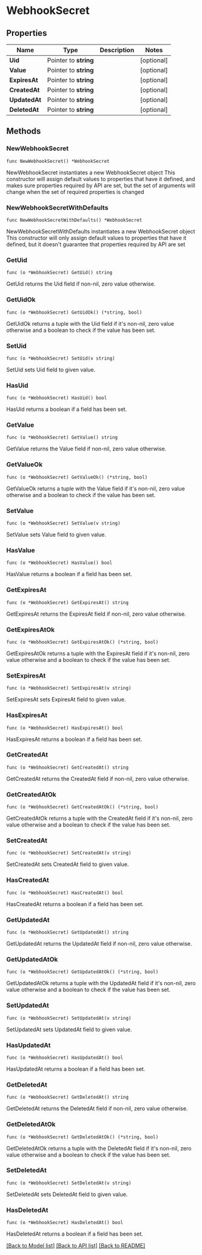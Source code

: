 # WebhookSecret

## Properties

Name | Type | Description | Notes
------------ | ------------- | ------------- | -------------
**Uid** | Pointer to **string** |  | [optional] 
**Value** | Pointer to **string** |  | [optional] 
**ExpiresAt** | Pointer to **string** |  | [optional] 
**CreatedAt** | Pointer to **string** |  | [optional] 
**UpdatedAt** | Pointer to **string** |  | [optional] 
**DeletedAt** | Pointer to **string** |  | [optional] 

## Methods

### NewWebhookSecret

`func NewWebhookSecret() *WebhookSecret`

NewWebhookSecret instantiates a new WebhookSecret object
This constructor will assign default values to properties that have it defined,
and makes sure properties required by API are set, but the set of arguments
will change when the set of required properties is changed

### NewWebhookSecretWithDefaults

`func NewWebhookSecretWithDefaults() *WebhookSecret`

NewWebhookSecretWithDefaults instantiates a new WebhookSecret object
This constructor will only assign default values to properties that have it defined,
but it doesn't guarantee that properties required by API are set

### GetUid

`func (o *WebhookSecret) GetUid() string`

GetUid returns the Uid field if non-nil, zero value otherwise.

### GetUidOk

`func (o *WebhookSecret) GetUidOk() (*string, bool)`

GetUidOk returns a tuple with the Uid field if it's non-nil, zero value otherwise
and a boolean to check if the value has been set.

### SetUid

`func (o *WebhookSecret) SetUid(v string)`

SetUid sets Uid field to given value.

### HasUid

`func (o *WebhookSecret) HasUid() bool`

HasUid returns a boolean if a field has been set.

### GetValue

`func (o *WebhookSecret) GetValue() string`

GetValue returns the Value field if non-nil, zero value otherwise.

### GetValueOk

`func (o *WebhookSecret) GetValueOk() (*string, bool)`

GetValueOk returns a tuple with the Value field if it's non-nil, zero value otherwise
and a boolean to check if the value has been set.

### SetValue

`func (o *WebhookSecret) SetValue(v string)`

SetValue sets Value field to given value.

### HasValue

`func (o *WebhookSecret) HasValue() bool`

HasValue returns a boolean if a field has been set.

### GetExpiresAt

`func (o *WebhookSecret) GetExpiresAt() string`

GetExpiresAt returns the ExpiresAt field if non-nil, zero value otherwise.

### GetExpiresAtOk

`func (o *WebhookSecret) GetExpiresAtOk() (*string, bool)`

GetExpiresAtOk returns a tuple with the ExpiresAt field if it's non-nil, zero value otherwise
and a boolean to check if the value has been set.

### SetExpiresAt

`func (o *WebhookSecret) SetExpiresAt(v string)`

SetExpiresAt sets ExpiresAt field to given value.

### HasExpiresAt

`func (o *WebhookSecret) HasExpiresAt() bool`

HasExpiresAt returns a boolean if a field has been set.

### GetCreatedAt

`func (o *WebhookSecret) GetCreatedAt() string`

GetCreatedAt returns the CreatedAt field if non-nil, zero value otherwise.

### GetCreatedAtOk

`func (o *WebhookSecret) GetCreatedAtOk() (*string, bool)`

GetCreatedAtOk returns a tuple with the CreatedAt field if it's non-nil, zero value otherwise
and a boolean to check if the value has been set.

### SetCreatedAt

`func (o *WebhookSecret) SetCreatedAt(v string)`

SetCreatedAt sets CreatedAt field to given value.

### HasCreatedAt

`func (o *WebhookSecret) HasCreatedAt() bool`

HasCreatedAt returns a boolean if a field has been set.

### GetUpdatedAt

`func (o *WebhookSecret) GetUpdatedAt() string`

GetUpdatedAt returns the UpdatedAt field if non-nil, zero value otherwise.

### GetUpdatedAtOk

`func (o *WebhookSecret) GetUpdatedAtOk() (*string, bool)`

GetUpdatedAtOk returns a tuple with the UpdatedAt field if it's non-nil, zero value otherwise
and a boolean to check if the value has been set.

### SetUpdatedAt

`func (o *WebhookSecret) SetUpdatedAt(v string)`

SetUpdatedAt sets UpdatedAt field to given value.

### HasUpdatedAt

`func (o *WebhookSecret) HasUpdatedAt() bool`

HasUpdatedAt returns a boolean if a field has been set.

### GetDeletedAt

`func (o *WebhookSecret) GetDeletedAt() string`

GetDeletedAt returns the DeletedAt field if non-nil, zero value otherwise.

### GetDeletedAtOk

`func (o *WebhookSecret) GetDeletedAtOk() (*string, bool)`

GetDeletedAtOk returns a tuple with the DeletedAt field if it's non-nil, zero value otherwise
and a boolean to check if the value has been set.

### SetDeletedAt

`func (o *WebhookSecret) SetDeletedAt(v string)`

SetDeletedAt sets DeletedAt field to given value.

### HasDeletedAt

`func (o *WebhookSecret) HasDeletedAt() bool`

HasDeletedAt returns a boolean if a field has been set.


[[Back to Model list]](../README.md#documentation-for-models) [[Back to API list]](../README.md#documentation-for-api-endpoints) [[Back to README]](../README.md)


